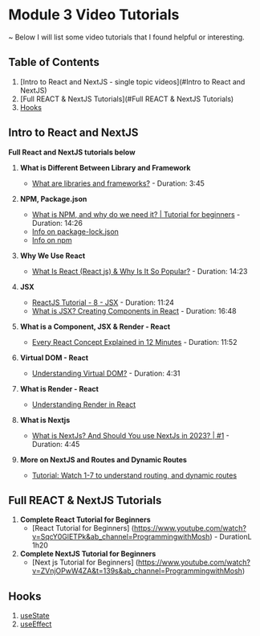 # Module 3 Video Tutorials
~ Below I will list some video tutorials that I found helpful or interesting.

## Table of Contents

 1. [Intro to React and NextJS - single topic videos](#Intro to React and NextJS)
 2. [Full REACT & NextJS Tutorials](#Full REACT & NextJS Tutorials)
 3. [Hooks](#Hooks)


## Intro to React and NextJS
**Full React and NextJS tutorials below**

1. **What is Different Between Library and Framework**
   - [What are libraries and frameworks?](https://www.youtube.com/watch?v=LimOOe6I4eo) - Duration: 3:45

2. **NPM, Package.json**
   - [What is NPM, and why do we need it? | Tutorial for beginners](https://www.youtube.com/watch?v=P3aKRdUyr0s&ab_channel=CoderCoder) - Duration: 14:26
   - [Info on package-lock.json](https://www.geeksforgeeks.org/what-is-package-lock-json/)
   - [Info on npm](https://www.freecodecamp.org/news/what-is-npm-a-node-package-manager-tutorial-for-beginners/)
     
4. **Why We Use React**
   - [What Is React (React js) & Why Is It So Popular?](https://www.youtube.com/watch?v=N3AkSS5hXMA&ab_channel=ProgrammingwithMosh) - Duration: 14:23

6. **JSX**
   - [ReactJS Tutorial - 8 - JSX](https://www.youtube.com/watch?v=7fPXI_MnBOY&ab_channel=Codevolution) - Duration: 11:24
   - [What is JSX? Creating Components in React](https://www.youtube.com/watch?v=PbkwqVZsUgs&ab_channel=SamMeech-Ward) - Duration: 16:48

7. **What is a Component, JSX & Render - React**
   - [Every React Concept Explained in 12 Minutes](https://www.youtube.com/watch?v=wIyHSOugGGw&ab_channel=CodeBootcamp) - Duration: 11:52
  
8. **Virtual DOM - React**
   - [Understanding Virtual DOM?](https://www.youtube.com/watch?v=dxz9HZ40h4I&ab_channel=DailyTuition) - Duration: 4:31

9. **What is Render - React**
   - [Understanding Render in React](https://www.youtube.com/watch?v=mECV6nGOqNo&t=97s&ab_channel=CodeSketched) 

10. **What is Nextjs**
    - [What is NextJs? And Should You use NextJs in 2023? | #1](https://www.youtube.com/watch?v=37rmwdseNiQ&ab_channel=Lypras) - Duration: 4:45

12. **More on NextJS and Routes and Dynamic Routes**
    - [Tutorial: Watch 1-7 to understand routing, and dynamic routes](https://www.youtube.com/playlist?list=PLC3y8-rFHvwjOKd6gdf4QtV1uYNiQnruI)

## Full REACT & NextJS Tutorials
1. **Complete React Tutorial for Beginners**
   - [React Tutorial for Beginners] (https://www.youtube.com/watch?v=SqcY0GlETPk&ab_channel=ProgrammingwithMosh) - DurationL 1h20
2. **Complete NextJS Tutorial for Beginners**
   - [Next js Tutorial for Beginners] (https://www.youtube.com/watch?v=ZVnjOPwW4ZA&t=139s&ab_channel=ProgrammingwithMosh)

## Hooks
1. [useState](https://www.youtube.com/watch?v=V9i3cGD-mts&list=PLApy4UwQM3UrZsBTY111R6P4frt6WK-G2&index=2)
2. [useEffect](https://www.youtube.com/watch?v=-4XpG5_Lj_o&list=PLApy4UwQM3UrZsBTY111R6P4frt6WK-G2&index=3)


